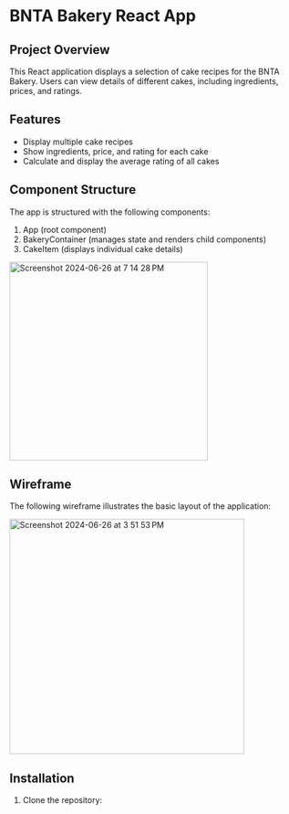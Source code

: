 # BNTA Bakery React App

## Project Overview

This React application displays a selection of cake recipes for the BNTA Bakery. Users can view details of different cakes, including ingredients, prices, and ratings.

## Features

- Display multiple cake recipes
- Show ingredients, price, and rating for each cake
- Calculate and display the average rating of all cakes

## Component Structure

The app is structured with the following components:

1. App (root component)
2. BakeryContainer (manages state and renders child components)
3. CakeItem (displays individual cake details)

<img width="348" alt="Screenshot 2024-06-26 at 7 14 28 PM" src="https://github.com/KhanZuh/Bakery_lab_React/assets/129223646/218909de-4bc1-4146-9b89-bce0e14f60ea">

## Wireframe

The following wireframe illustrates the basic layout of the application:

<img width="412" alt="Screenshot 2024-06-26 at 3 51 53 PM" src="https://github.com/KhanZuh/Bakery_lab_React/assets/129223646/0f7f1283-57a0-4d55-b6c7-60c35ca2f583">


## Installation

1. Clone the repository:
